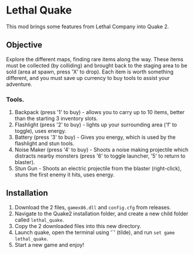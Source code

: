 # Lethal Quake

This mod brings some features from Lethal Company into Quake 2.

## Objective
Explore the different maps, finding rare items along the way. These items must be collected (by colliding) and brought back to the staging area to be sold (area at spawn, press 'X' to drop). Each item is worth something different, and you must save up currency to buy tools to assist your adventure.

### Tools.
1. Backpack (press '1' to buy) - allows you to carry up to 10 items, better than the starting 3 inventory slots.
2. Flashlight (press '2' to buy) - lights up your surrounding area ('f' to toggle), uses energy.
3. Battery (press '3' to buy) - Gives you energy, which is used by the flashlight and stun tools.
4. Noise Maker (press '4' to buy) - Shoots a noise making projectile which distracts nearby monsters (press '6' to toggle launcher, '5' to return to blaster).
5. Stun Gun - Shoots an electric projectile from the blaster (right-click), stuns the first enemy it hits, uses energy.

## Installation
1. Download the 2 files, `gamex86.dll` and `config.cfg` from releases.
2. Navigate to the Quake2 installation folder, and create a new child folder called `lethal_quake`.
3. Copy the 2 downloaded files into this new directory.
4. Launch quake, open the terminal using '\`' (tilde), and run `set game lethal_quake`.
5. Start a new game and enjoy! 



